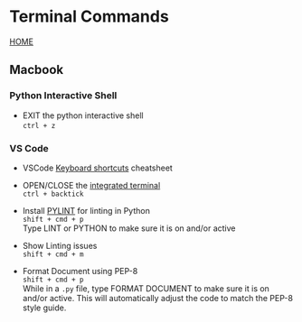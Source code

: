 # Terminal Commands
[HOME](../README.md)

## Macbook

### Python Interactive Shell  

- EXIT the python interactive shell  
```ctrl + z```  

### VS Code
- VSCode [Keyboard shortcuts](https://code.visualstudio.com/shortcuts/keyboard-shortcuts-macos.pdf) cheatsheet  

- OPEN/CLOSE the [integrated terminal](https://code.visualstudio.com/docs/editor/integrated-terminal)  
```ctrl + backtick```  

- Install [PYLINT](https://code.visualstudio.com/docs/python/linting) for linting in Python  
```shift + cmd + p```  
Type LINT or PYTHON to make sure it is on and/or active  

- Show Linting issues  
```shift + cmd + m```  

- Format Document using PEP-8  
```shift + cmd + p```  
While in a `.py` file, type FORMAT DOCUMENT to make sure it is on and/or active.  This will automatically adjust the code to match the PEP-8 style guide.  

